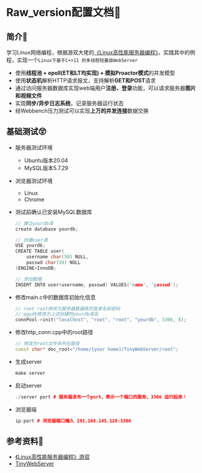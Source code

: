 Raw_version配置文档:jack_o_lantern:
===============
## 简介:key:

学习Linux网络编程，根据游双大佬的[《Linux高性能服务器编程》](https://book.douban.com/subject/24722611/)，实践其中的例程，实现一个`Linux下基于C++11 的多线程轻量级WebServer`

* 使用**线程池 + epoll(ET和LT均实现) + 模拟Proactor模式**的并发模型
* 使用**状态机**解析HTTP请求报文，支持解析**GET和POST**请求
* 通过访问服务器数据库实现web端用户**注册、登录**功能，可以请求服务器**图片和视频文件**
* 实现**同步/异步日志系统**，记录服务器运行状态
* 经Webbench压力测试可以实现**上万的并发连接**数据交换

基础测试:astonished:
------------
* 服务器测试环境
	* Ubuntu版本20.04
	* MySQL版本5.7.29
	
* 浏览器测试环境
	* Linux
	* Chrome
	
* 测试前确认已安装MySQL数据库

    ```C++
    // 建立yourdb库
    create database yourdb;

    // 创建user表
    USE yourdb;
    CREATE TABLE user(
        username char(50) NULL,
        passwd char(50) NULL
    )ENGINE=InnoDB;

    // 添加数据
    INSERT INTO user(username, passwd) VALUES('name', 'passwd');
    ```

* 修改main.c中的数据库初始化信息

    ```C++
    // root root修改为服务器数据库的登录名和密码
	// qgydb修改为上述创建的yourdb库名
    connPool->init("localhost", "root", "root", "yourdb", 3306, 8);
    ```

* 修改http_conn.cpp中的root路径

    ```C++
	// 修改为root文件夹所在路径
    const char* doc_root="/home/{your home]/TinyWebServer/root";
    ```

* 生成server

    ```C++
    make server
    ```

* 启动server

    ```C++
    ./server port # 服务器发布一个port，表示一个端口的服务，3306 运行起来！
    ```

* 浏览器端

    ```C++
    ip:port # 浏览器端口输入 192.168.145.128:3306
    ```

## 参考资料:bear:

* [《Linux高性能服务器编程》游双](https://book.douban.com/subject/24722611/)
* [TinyWebServer](https://github.com/qinguoyi/TinyWebServer)